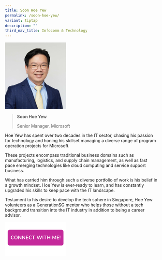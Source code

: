 ```yaml
---
title: Soon Hoe Yew
permalink: /soon-hoe-yew/
variant: tiptap
description: ""
third_nav_title: Infocomm & Technology
---
```

<blockquote>
<p></p>
</blockquote>
<div class="isomer-image-wrapper">
<img style="width: 40%;" height="auto" width="100%" alt="" src="/images/Profile Photos/Soon_Hoe_Yew_2_copy.jpg">
</div>
<blockquote>
<p></p>
<p><strong>Soon Hoe Yew</strong>
</p>
<p>Senior Manager, Microsoft</p>
</blockquote>
<p></p>
<p>Hoe Yew has spent over two decades in the IT sector, chasing his passion
for technology and honing his skillset managing a diverse range of program
operation projects for Microsoft.</p>
<p>These projects encompass traditional business domains such as manufacturing,
logistics, and supply chain management, as well as fast pace emerging technologies
like cloud computing and service support business.</p>
<p>What has carried him through such a diverse portfolio of work is his belief
in a growth mindset. Hoe Yew is ever-ready to learn, and has constantly
upgraded his skills to keep pace with the IT landscape.</p>
<p>Testament to his desire to develop the tech sphere in Singapore, Hoe Yew
volunteers as a GenerationSG mentor who helps those without a tech background
transition into the IT industry in addition to being a career advisor.</p>
<p></p><a class="isomer-image-wrapper" href="https://form.gov.sg/677f3cdf9f07cd74ccf2fc24"><img style="width: 40%;" height="auto" width="100%" alt="" src="/images/CONNECT_WITH_ME.png"></a>
<p></p>